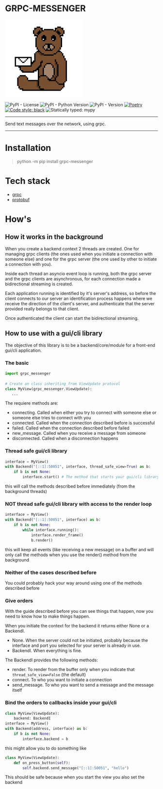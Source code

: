 # GRPC-MESSENGER

![Image](/assets/bear-256.png)

![PyPI - License](https://img.shields.io/pypi/l/grpc-messenger)
![PyPI - Python Version](https://img.shields.io/pypi/pyversions/grpc-messenger)
![PyPI - Version](https://img.shields.io/pypi/v/grpc-messenger)
[![Poetry](https://img.shields.io/endpoint?url=https://python-poetry.org/badge/v0.json)](https://python-poetry.org/)
[![Code style: black](https://img.shields.io/badge/code%20style-black-000000.svg)](https://github.com/psf/black)
![Statically typed: mypy](https://img.shields.io/badge/statically%20typed-mypy-039dfc)

---

Send text messages over the network, using grpc.

---

# Installation

> python -m pip install grpc-messenger

# Tech stack

- [grpc](https://pypi.org/project/grpcio/)
- [protobuf](https://pypi.org/project/protobuf/)

# How's

## How it works in the background

When you create a backend context 2 threads are created. One for managing grpc clients (the ones used when you initiate a connection with someone else) and one for the grpc server (the one used by other to initiate a connection with you).

Inside each thread an asyncio event loop is running, both the grpc server and the grpc clients are asynchronous, for each connection made a bidirectional streaming is created.

Each application running is identified by it's server's address, so before the client connects to our server an identification process happens where we receive the direction of the client's server, and authenticate that the server provided really belongs to that client.

Once authenticated the client can start the bidirectional streaming.

## How to use with a gui/cli library

The objective of this library is to be a backend/core/module for a front-end gui/cli application.

### The basic

```python
import grpc_messenger

# Create an class inheriting from ViewUpdate protocol
class MyView(grpc_messenger.ViewUpdate):
   ...
```

The requiere methods are:

- connecting. Called when either you try to connect with someone else or someone else tries to connect with you
- connected. Called when the connection described before is successful
- failed. Called when the connection described before failed
- new_message. Called when you receive a message from someone
- disconnected. Called when a disconnection happens

### Thread safe gui/cli library

```python
interface = MyView()
with Backend("[::1]:50051", interface, thread_safe_view=True) as b:
    if b is not None:
        interface.start() # The method that starts your gui/cli library
```

this will call the methods described before immediately (from the background threads)

### NOT thread safe gui/cli library with access to the render loop

```python
interface = MyView()
with Backend("[::1]:50051", interface) as b:
    if b is not None:
        while interface.running(): 
            interface.render_frame() 
            b.render()
```

this will keep all events (like receiving a new message) on a buffer and will only call the methods when you use the render() method from the background

### Neither of the cases described before

You could probably hack your way around using one of the methods described before

### Give orders

With the guide described before you can see things that happen, now you need to know how to make things happen.

When you initiate the context for the backend it returns either None or a BackendI.

- None. When the server could not be initiated, probably because the interface and port you selected for your server is already in use.
- BackendI. When everything is fine.

The BackendI provides the following methods:

- render. To render from the buffer only when you indicate that `thread_safe_view=False` (the default)
- connect. To who you want to initiate a connection
- send_message. To who you want to send a message and the message itself

### Bind the orders to callbacks inside your gui/cli

```python
class MyView(ViewUpdate):
    backend: BackendI
interface = MyView()
with Backend(address, interface) as b:
    if b is not None:
        interface.backend = b
```

this might allow you to do something like

```python
class MyView(ViewUpdate):
    def on_press_button(self):
        self.backend.send_message("[::1]:50051", "hello")
```

This should be safe because when you start the view you also set the backend

